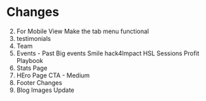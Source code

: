 # Changes

<!-- 1. Remove Nonfunctioning Components - Language Toggle & Dark Mode Button -->
2. For Mobile View Make the tab menu functional 
3. testimonials
4. Team 
5. Events - Past Big events Smile hack4Impact HSL Sessions Profit Playbook
6. Stats Page  
7. HEro Page CTA - Medium 
8. Footer Changes
9. Blog Images Update